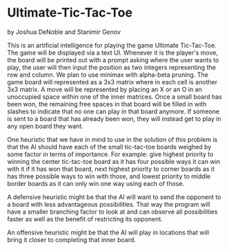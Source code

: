 # Ultimate-Tic-Tac-Toe
by Joshua DeNoble and Stanimir Genov


 This is an artificial intelligence for playing the game Ultimate Tic-Tac-Toe. The game will be displayed via a text UI. Whenever it is the player's move, the board will be printed out with a prompt asking where the user wants to play, the user will then input the position as two integers representing the row and column. We plan to use minimax with alpha-beta pruning. The game board will represented as a 3x3 matrix where in each cell is another 3x3 matrix. A move will be represented by placing an X or an O in an unoccupied space within one of the inner matrices. Once a small board has been won, the remaining free spaces in that board will be filled in with slashes to indicate that no one can play in that board anymore. If someone is sent to a board that has already been won, they will instead get to play in any open board they want.
  
One heuristic that we have in mind to use in the solution of this problem is that the AI should have each of the small tic-tac-toe boards weighed by some factor in terms of importance. For example: give highest priority to winning the center tic-tac-toe board as it has four possible ways it can win with it if it has won that board, next highest priority to corner boards as it has three possible ways to win with those, and lowest priority to middle border boards as it can only win one way using each of those. 
  
A defensive heuristic might be that the AI will want to send the opponent to a board with less advantageous possibilities. That way the program will have a smaller branching factor to look at and can observe all possibilities faster as well as the benefit of restricting its opponent.
  
An offensive heuristic might be that the AI will play in locations that will bring it closer to completing that inner board. 
